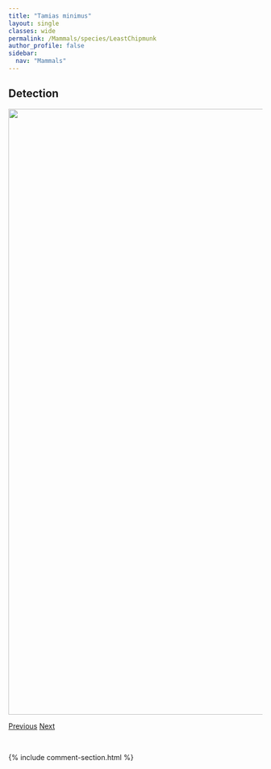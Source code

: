 ```yaml
---
title: "Tamias minimus"
layout: single
classes: wide
permalink: /Mammals/species/LeastChipmunk
author_profile: false
sidebar:
  nav: "Mammals"
---
```


<h2>Detection</h2>

<a href="https://drive.google.com/uc?export=view&id=1kuGYs5RTBLlVUqNAcWzO0JRr1hCMbB0x">
<img src="https://drive.google.com/uc?export=view&id=1kuGYs5RTBLlVUqNAcWzO0JRr1hCMbB0x" height = "1200" width = "800">
</a>


<a href="/DevelopmentWebsite/Mammals/species/RichardsonsGroundSquirrel" class="pagination--pager" title="Spermophilus richardsonii">Previous</a> <a href="/DevelopmentWebsite/Mammals/species/RedSquirrel" class="pagination--pager" title="Tamiasciurus">Next</a>

<p>&nbsp;</p>

{% include comment-section.html %}

